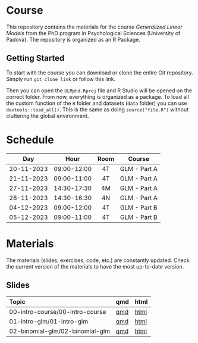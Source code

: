 
# Course

This repository contains the materials for the course *Generalized
Linear Models* from the PhD program in Psychological Sciences
(University of Padova). The repository is organized as an R Package.

## Getting Started

To start with the course you can download or clone the entire Git
repository. Simply run `git clone link` or follow this link.

Then you can open the `GLMphd.Rproj` file and R Studio will be opened on
the correct folder. From now, everything is organized as a package. To
load all the custom function of the `R` folder and datasets (`data`
folder) you can use `devtools::load_all()`. This is the same as doing
`source("file.R")` without cluttering the global environment.

# Schedule

|    Day     |    Hour     | Room |    Course    |
|:----------:|:-----------:|:----:|:------------:|
| 20-11-2023 | 09:00-12:00 |  4T  | GLM - Part A |
| 21-11-2023 | 09:00-11:00 |  4T  | GLM - Part A |
| 27-11-2023 | 14:30-17:30 |  4M  | GLM - Part A |
| 28-11-2023 | 14:30-16:30 |  4N  | GLM - Part A |
| 04-12-2023 | 09:00-12:00 |  4T  | GLM - Part B |
| 05-12-2023 | 09:00-11:00 |  4T  | GLM - Part B |

# Materials

The materials (slides, exercises, code, etc.) are constantly updated.
Check the current version of the materials to have the most up-to-date
version.

## Slides

| Topic                           | qmd                                        | html                                         |
|:--------------------------------|:-------------------------------------------|:---------------------------------------------|
| 00-intro-course/00-intro-course | [qmd](00-intro-course/00-intro-course.qmd) | [html](00-intro-course/00-intro-course.html) |
| 01-intro-glm/01-intro-glm       | [qmd](01-intro-glm/01-intro-glm.qmd)       | [html](01-intro-glm/01-intro-glm.html)       |
| 02-binomial-glm/02-binomial-glm | [qmd](02-binomial-glm/02-binomial-glm.qmd) | [html](02-binomial-glm/02-binomial-glm.html) |
